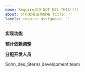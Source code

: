 ```yaml
---
name: Require(DO NOT USE THIS!!!)
about: 非开发者请勿使用 title: ''
labels: require assignees: ''
---
```


**实现功能**

**预计依赖调整**

**分配开发人员**

Sohn_des_Sterns development team